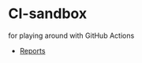 ---
---
# CI-sandbox
for playing around with GitHub Actions

* [Reports](https://sjzeil.github.io/CI-sandbox/)
